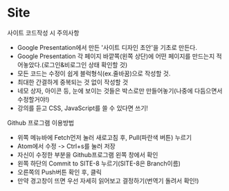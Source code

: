 # Site

사이트 코드작성 시 주의사항
- Google Presentation에서 만든 '사이트 디자인 초안'을 기초로 만든다.
- Google Presentation 각 페이지 바깥쪽(왼쪽 상단)에 어떤 페이지를 만드는지 적어놓았다.(로그인&비로그인 상태 확인할 것)
- 모든 코드는 수정이 쉽게 블럭형식(ex.줄바꿈)으로 작성할 것.
- 최대한 간결하게 중복되는 것 없이 작성할 것
- 네모 상자, 아이콘 등, 눈에 보이는 것들은 박스로만 만들어놓기(나중에 다듬으면서 수정할거야!)
- 강의를 듣고 CSS, JavaScript를 쓸 수 있다면 쓰기!


Github 프로그램 이용방법
- 위쪽 메뉴바에 Fetch먼저 눌러 새로고침 후, Pull(파란색 버튼) 누르기
- Atom에서 수정 -> Ctrl+s를 눌러 저장
- 자신이 수정한 부분을 Github프로그램 왼쪽 창에서 확인
- 왼쪽 하단의 Commit to SITE-8 누르기(SITE-8은 Branch이름)
- 오른쪽의 Push버튼 확인 후, 클릭
- 만약 경고창이 뜨면 우선 자세히 읽어보고 결정하기(번역기 돌려서 확인!)
